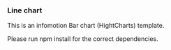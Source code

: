 ### Line chart ###
This is an infomotion Bar chart (HightCharts) template. 

Please run npm install for the correct dependencies.